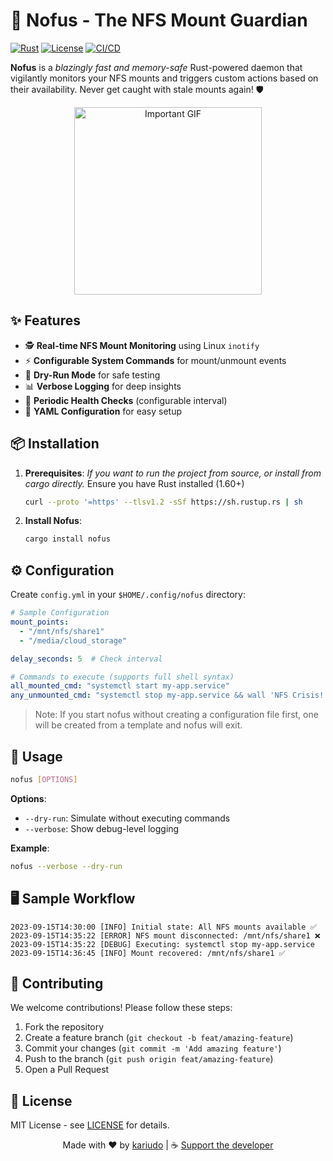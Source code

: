 # 🚀 Nofus - The NFS Mount Guardian

[![Rust](https://img.shields.io/badge/Rust-1.60%2B-orange?logo=rust)](https://www.rust-lang.org/)
[![License](https://img.shields.io/badge/License-MIT-blue.svg)](LICENSE)
[![CI/CD](https://github.com/kariudo/nofus/actions/workflows/rust.yml/badge.svg)](https://github.com/kariudo/nofus/actions)

**Nofus** is a _blazingly fast and memory-safe_ Rust-powered daemon that vigilantly monitors your NFS mounts and triggers custom actions based on their availability. Never get caught with stale mounts again! 🛡️

<p align="center">
  <img src="https://media.giphy.com/media/3o7abKhOpu0NwenH3O/giphy.gif" alt="Important GIF" width="300"/>
</p>

## ✨ Features

- 🕵️ **Real-time NFS Mount Monitoring** using Linux `inotify`
- ⚡ **Configurable System Commands** for mount/unmount events
- 🧪 **Dry-Run Mode** for safe testing
- 📊 **Verbose Logging** for deep insights
- 🔄 **Periodic Health Checks** (configurable interval)
- 📁 **YAML Configuration** for easy setup

## 📦 Installation

1. **Prerequisites**: _If you want to run the project from source, or install from cargo directly._ Ensure you have Rust installed (1.60+)

   ```bash
   curl --proto '=https' --tlsv1.2 -sSf https://sh.rustup.rs | sh
   ```

2. **Install Nofus**:

   ```bash
   cargo install nofus
   ```

## ⚙️ Configuration

Create `config.yml` in your `$HOME/.config/nofus` directory:

```yaml
# Sample Configuration
mount_points:
  - "/mnt/nfs/share1"
  - "/media/cloud_storage"

delay_seconds: 5  # Check interval

# Commands to execute (supports full shell syntax)
all_mounted_cmd: "systemctl start my-app.service"
any_unmounted_cmd: "systemctl stop my-app.service && wall 'NFS Crisis!'"
```

> Note: If you start nofus without creating a configuration file first,
> one will be created from a template and nofus will exit.

## 🚦 Usage

```bash
nofus [OPTIONS]
```

**Options**:

- `--dry-run`: Simulate without executing commands
- `--verbose`: Show debug-level logging

**Example**:

```bash
nofus --verbose --dry-run
```

## 🖥️ Sample Workflow

```text
2023-09-15T14:30:00 [INFO] Initial state: All NFS mounts available ✅
2023-09-15T14:35:22 [ERROR] NFS mount disconnected: /mnt/nfs/share1 ❌
2023-09-15T14:35:22 [DEBUG] Executing: systemctl stop my-app.service
2023-09-15T14:36:45 [INFO] Mount recovered: /mnt/nfs/share1 ✅
```

## 🤝 Contributing

We welcome contributions! Please follow these steps:

1. Fork the repository
2. Create a feature branch (`git checkout -b feat/amazing-feature`)
3. Commit your changes (`git commit -m 'Add amazing feature'`)
4. Push to the branch (`git push origin feat/amazing-feature`)
5. Open a Pull Request

## 📜 License

MIT License - see [LICENSE](LICENSE) for details.

<p align="center">
  Made with ❤️ by <a href="https://github.com/kariudo">kariudo</a> |
  ☕ <a href="https://buymeacoffee.com/kariudo">Support the developer</a>
</p>
